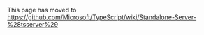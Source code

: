 This page has moved to https://github.com/Microsoft/TypeScript/wiki/Standalone-Server-%28tsserver%29